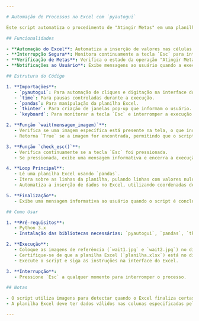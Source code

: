 ```yaml
---

# Automação de Processos no Excel com `pyautogui`

Este script automatiza o procedimento de "Atingir Metas" em uma planilha Excel utilizando a biblioteca `pyautogui`. Ele navega pela interface do Excel, preenchendo células específicas com valores extraídos de uma planilha, e interage com a funcionalidade de "Atingir Metas" do Excel. 

## Funcionalidades

- **Automação do Excel**: Automatiza a inserção de valores nas células especificadas na planilha.
- **Interrupção Segura**: Monitora continuamente a tecla `Esc` para interromper a execução de forma segura, exibindo uma mensagem informativa ao usuário.
- **Verificação de Metas**: Verifica o estado da operação "Atingir Metas" usando imagens como referência, aguardando até que a operação esteja concluída antes de continuar.
- **Notificações ao Usuário**: Exibe mensagens ao usuário quando a execução é finalizada ou interrompida.

## Estrutura do Código

1. **Importações**:
   - `pyautogui`: Para automação de cliques e digitação na interface do Excel.
   - `time`: Para pausas controladas durante a execução.
   - `pandas`: Para manipulação da planilha Excel.
   - `tkinter`: Para criação de janelas pop-up que informam o usuário.
   - `keyboard`: Para monitorar a tecla `Esc` e interromper a execução se necessário.

2. **Função `wait(mensagem_imagem)`**:
   - Verifica se uma imagem específica está presente na tela, o que indica o progresso ou conclusão da ação.
   - Retorna `True` se a imagem for encontrada, permitindo que o script continue.

3. **Função `check_esc()`**:
   - Verifica continuamente se a tecla `Esc` foi pressionada.
   - Se pressionada, exibe uma mensagem informativa e encerra a execução do script.

4. **Loop Principal**:
   - Lê uma planilha Excel usando `pandas`.
   - Itera sobre as linhas da planilha, pulando linhas com valores nulos em colunas específicas.
   - Automatiza a inserção de dados no Excel, utilizando coordenadas de células específicas.

5. **Finalização**:
   - Exibe uma mensagem informativa ao usuário quando o script é concluído com sucesso.

## Como Usar

1. **Pré-requisitos**:
   - Python 3.x
   - Instalação das bibliotecas necessárias: `pyautogui`, `pandas`, `tkinter`, `keyboard`, `openpyxl`.

2. **Execução**:
   - Coloque as imagens de referência (`wait1.jpg` e `wait2.jpg`) no diretório do script.
   - Certifique-se de que a planilha Excel (`planilha.xlsx`) está no diretório correto.
   - Execute o script e siga as instruções na interface do Excel.

3. **Interrupção**:
   - Pressione `Esc` a qualquer momento para interromper o processo.

## Notas

- O script utiliza imagens para detectar quando o Excel finaliza certas operações, por isso, certifique-se de que as imagens de referência estão corretas e de que o Excel está visível na tela durante a execução.
- A planilha Excel deve ter dados válidos nas colunas especificadas pelo código (colunas de índice 5 e 52).

---
```

